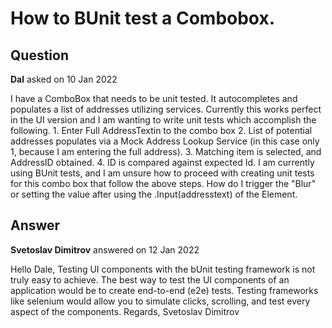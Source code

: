 # How to BUnit test a Combobox.

## Question

**Dal** asked on 10 Jan 2022

I have a ComboBox that needs to be unit tested. It autocompletes and populates a list of addresses utilizing services. Currently this works perfect in the UI version and I am wanting to write unit tests which accomplish the following. 1. Enter Full AddressTextin to the combo box 2. List of potential addresses populates via a Mock Address Lookup Service (in this case only 1, because I am entering the full address). 3. Matching item is selected, and AddressID obtained. 4. ID is compared against expected Id. I am currently using BUnit tests, and I am unsure how to proceed with creating unit tests for this combo box that follow the above steps. How do I trigger the "Blur" or setting the value after using the .Input(addresstext) of the Element.

## Answer

**Svetoslav Dimitrov** answered on 12 Jan 2022

Hello Dale, Testing UI components with the bUnit testing framework is not truly easy to achieve. The best way to test the UI components of an application would be to create end-to-end (e2e) tests. Testing frameworks like selenium would allow you to simulate clicks, scrolling, and test every aspect of the components. Regards, Svetoslav Dimitrov
